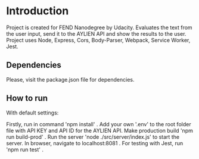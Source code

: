 # Introduction

Project is created for FEND Nanodegree by Udacity. Evaluates the text from the user input, send it to the AYLIEN API and show the results to the user. Project uses Node, Express, Cors, Body-Parser, Webpack, Service Worker, Jest.

## Dependencies

Please, visit the package.json file for dependencies.

## How to run

With default settings:

Firstly, run in command 'npm install' .
Add your own '.env' to the root folder file with API KEY and API ID for the AYLIEN API.
Make production build 'npm run build-prod' .
Run the server 'node ./src/server/index.js' to start the server.
In browser, navigate to localhost:8081 .
For testing with Jest, run 'npm run test' .